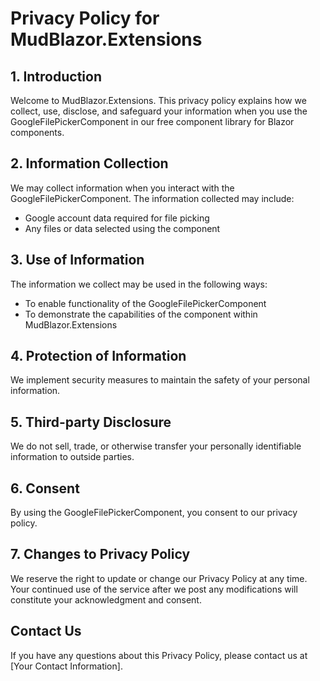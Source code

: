 # Privacy Policy for MudBlazor.Extensions



## 1. Introduction

Welcome to MudBlazor.Extensions. This privacy policy explains how we collect, use, disclose, and safeguard your information when you use the GoogleFilePickerComponent in our free component library for Blazor components.

## 2. Information Collection

We may collect information when you interact with the GoogleFilePickerComponent. The information collected may include:

- Google account data required for file picking
- Any files or data selected using the component

## 3. Use of Information

The information we collect may be used in the following ways:

- To enable functionality of the GoogleFilePickerComponent
- To demonstrate the capabilities of the component within MudBlazor.Extensions

## 4. Protection of Information

We implement security measures to maintain the safety of your personal information.

## 5. Third-party Disclosure

We do not sell, trade, or otherwise transfer your personally identifiable information to outside parties.

## 6. Consent

By using the GoogleFilePickerComponent, you consent to our privacy policy.

## 7. Changes to Privacy Policy

We reserve the right to update or change our Privacy Policy at any time. Your continued use of the service after we post any modifications will constitute your acknowledgment and consent.

## Contact Us

If you have any questions about this Privacy Policy, please contact us at [Your Contact Information].
